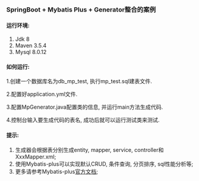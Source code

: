 ### SpringBoot + Mybatis Plus + Generator整合的案例

#### 运行环境:

  1. Jdk 8
  2. Maven 3.5.4
  3. Mysql 8.0.12
  
  
#### 如何运行:
  
  1.创建一个数据库名为db_mp_test, 执行mp_test.sql建表文件.
  
  2.配置好application.yml文件.
  
  3.配置MpGenerator.java配置类的信息, 并运行main方法生成代码.
  
  4.控制台输入要生成代码的表名, 成功后就可以运行测试类来测试.
  
  
#### 提示:
  1. 生成器会根据表分别生成entity, mapper, service, controller和XxxMapper.xml;
  2. 使用Mybatis-plus可以实现默认CRUD, 条件查询, 分页排序, sql性能分析等;
  3. 更多请参考Mybatis-plus[官方文档](https://mp.baomidou.com/);
